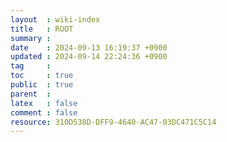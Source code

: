 ```yaml
---
layout  : wiki-index
title   : ROOT
summary :
date    : 2024-09-13 16:19:37 +0900
updated : 2024-09-14 22:24:36 +0900
tag     :
toc     : true
public  : true
parent  :
latex   : false
comment : false
resource: 310D538D-DFF9-4640-AC47-03DC471C5C14
---
```

